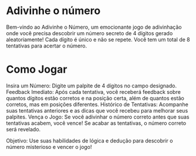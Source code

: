 # Adivinhe o número

Bem-vindo ao Adivinhe o Número, um emocionante jogo de adivinhação onde você precisa descobrir um número secreto de 4 dígitos gerado aleatoriamente! Cada dígito é único e não se repete. Você tem um total de 8 tentativas para acertar o número.

# Como Jogar

Insira um Número: Digite um palpite de 4 dígitos no campo designado.
Feedback Imediato: Após cada tentativa, você receberá feedback sobre quantos dígitos estão corretos e na posição certa, além de quantos estão corretos, mas em posições diferentes.
Histórico de Tentativas: Acompanhe suas tentativas anteriores e as dicas que você recebeu para melhorar seus palpites.
Vença o Jogo: Se você adivinhar o número correto antes que suas tentativas acabem, você vence! Se acabar as tentativas, o número correto será revelado.

Objetivo: Use suas habilidades de lógica e dedução para descobrir o número misterioso e vencer o jogo!
